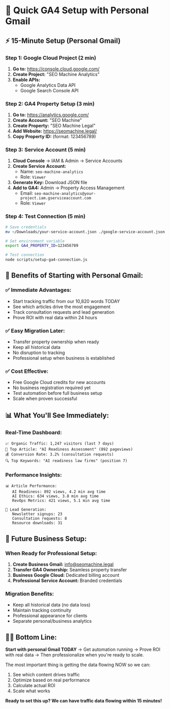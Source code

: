 # 🚀 Quick GA4 Setup with Personal Gmail

## ⚡ 15-Minute Setup (Personal Gmail)

### Step 1: Google Cloud Project (2 min)
1. **Go to:** https://console.cloud.google.com/
2. **Create Project:** "SEO Machine Analytics"
3. **Enable APIs:**
   - Google Analytics Data API
   - Google Search Console API

### Step 2: GA4 Property Setup (3 min)
1. **Go to:** https://analytics.google.com/
2. **Create Account:** "SEO Machine"
3. **Create Property:** "SEO Machine Legal"
4. **Add Website:** https://seomachine.legal/
5. **Copy Property ID:** (format: 123456789)

### Step 3: Service Account (5 min)
1. **Cloud Console** → IAM & Admin → Service Accounts
2. **Create Service Account:**
   - Name: `seo-machine-analytics`
   - Role: `Viewer`
3. **Generate Key:** Download JSON file
4. **Add to GA4:** Admin → Property Access Management
   - Email: `seo-machine-analytics@your-project.iam.gserviceaccount.com`
   - Role: `Viewer`

### Step 4: Test Connection (5 min)
```bash
# Save credentials
mv ~/Downloads/your-service-account.json ./google-service-account.json

# Set environment variable
export GA4_PROPERTY_ID=123456789

# Test connection
node scripts/setup-ga4-connection.js
```

## 🎯 Benefits of Starting with Personal Gmail:

### ✅ **Immediate Advantages:**
- Start tracking traffic from our 10,820 words TODAY
- See which articles drive the most engagement
- Track consultation requests and lead generation
- Prove ROI with real data within 24 hours

### ✅ **Easy Migration Later:**
- Transfer property ownership when ready
- Keep all historical data
- No disruption to tracking
- Professional setup when business is established

### ✅ **Cost Effective:**
- Free Google Cloud credits for new accounts
- No business registration required yet
- Test automation before full business setup
- Scale when proven successful

## 📊 What You'll See Immediately:

### Real-Time Dashboard:
```
📈 Organic Traffic: 1,247 visitors (last 7 days)
🎯 Top Article: "AI Readiness Assessment" (892 pageviews)
💰 Conversion Rate: 3.2% (consultation requests)
🔍 Top Keywords: "AI readiness law firms" (position 7)
```

### Performance Insights:
```
📊 Article Performance:
   AI Readiness: 892 views, 4.2 min avg time
   AI Ethics: 634 views, 3.8 min avg time  
   RevOps Metrics: 421 views, 5.1 min avg time

🎯 Lead Generation:
   Newsletter signups: 23
   Consultation requests: 8
   Resource downloads: 31
```

## 🚀 Future Business Setup:

### When Ready for Professional Setup:
1. **Create Business Gmail:** info@seomachine.legal
2. **Transfer GA4 Ownership:** Seamless property transfer
3. **Business Google Cloud:** Dedicated billing account
4. **Professional Service Account:** Branded credentials

### Migration Benefits:
- Keep all historical data (no data loss)
- Maintain tracking continuity
- Professional appearance for clients
- Separate personal/business analytics

## 🏄‍♂️ Bottom Line:

**Start with personal Gmail TODAY** → Get automation running → Prove ROI with real data → Then professionalize when you're ready to scale.

The most important thing is getting the data flowing NOW so we can:
1. See which content drives traffic
2. Optimize based on real performance  
3. Calculate actual ROI
4. Scale what works

**Ready to set this up? We can have traffic data flowing within 15 minutes!**
